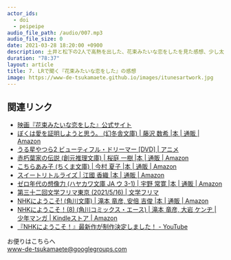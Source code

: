 ```yaml
---
actor_ids:
  - doi
  - peipeipe
audio_file_path: /audio/007.mp3
audio_file_size: 0
date: 2021-03-28 18:20:00 +0900
description: 土井と松下の2人で高熱を出した、花束みたいな恋をしたを見た感想、少し太った、について話しました。
duration: "78:37"
layout: article
title: 7. LRで聞く『花束みたいな恋をした』の感想
image: https://www-de-tsukamaete.github.io/images/itunesartwork.jpg
---
```



## 関連リンク
- [映画『花束みたいな恋をした』公式サイト](https://hana-koi.jp/)
- [ぼくは愛を証明しようと思う。 (幻冬舎文庫) | 藤沢 数希 |本 | 通販 | Amazon](https://www.amazon.co.jp/dp/4344427262)
- [うる星やつら2 ビューティフル・ドリーマー [DVD] | アニメ](https://www.amazon.co.jp/dp/B00006C1W0)
- [赤朽葉家の伝説 (創元推理文庫) | 桜庭 一樹 |本 | 通販 | Amazon](https://www.amazon.co.jp/dp/4488472028)
- [こちらあみ子 (ちくま文庫) | 今村 夏子 |本 | 通販 | Amazon](https://www.amazon.co.jp/dp/4480431829)
- [スイートリトルライズ | 江國 香織 |本 | 通販 | Amazon](https://www.amazon.co.jp/dp/4344004884)
- [ゼロ年代の想像力 (ハヤカワ文庫 JA ウ 3-1) | 宇野 常寛 |本 | 通販 | Amazon](https://www.amazon.co.jp/dp/4150310475)
- [第三十二回文学フリマ東京 (2021/5/16) | 文学フリマ](https://bunfree.net/event/tokyo32/)
- [NHKにようこそ! (角川文庫) | 滝本 竜彦, 安倍 吉俊 |本 | 通販 | Amazon](https://www.amazon.co.jp/dp/4043747020)
- [NHKにようこそ！(8) (角川コミックス・エース) | 滝本 竜彦, 大岩 ケンヂ | 少年マンガ | Kindleストア | Amazon](https://www.amazon.co.jp/dp/B0093G8Z6S)
- [『NHKにようこそ！』最新作が制作決定しました！ - YouTube](https://www.youtube.com/watch?v=C53Wwz60fdA)


お便りはこちらへ<br/>
www-de-tsukamaete@googlegroups.com
